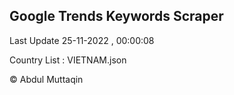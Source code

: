

## Google Trends Keywords Scraper 
 
Last Update 25-11-2022 , 00:00:08

Country List :
VIETNAM.json



© Abdul Muttaqin 
